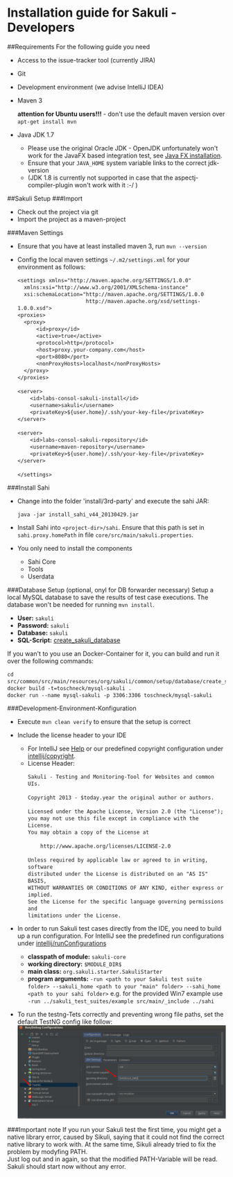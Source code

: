 # Installation guide for Sakuli - Developers

##Requirements
For the following guide you need

* Access to the issue-tracker tool (currently JIRA)
* Git
* Development environment (we advise IntelliJ IDEA)
* Maven 3 

  __attention for Ubuntu users!!!__ - don't use the default maven version over `apt-get install mvn`
* Java JDK 1.7
  * Please use the original Oracle JDK - OpenJDK unfortunately won't work for the JavaFX based integration test, see [Java FX installation](java_fx_installation). 
  * Ensure that your `JAVA_HOME` system variable links to the correct jdk-version
  * (JDK 1.8 is currently not supported in case that the aspectj-compiler-plugin won't work with it :-/ )


##Sakuli Setup
###Import
* Check out the project via git
* Import the project as a maven-project

###Maven Settings
* Ensure that you have at least installed maven 3, run `mvn --version`
* Config the local maven settings `~/.m2/settings.xml` for your environment as follows:
    
     ```
     <settings xmlns="http://maven.apache.org/SETTINGS/1.0.0"
       xmlns:xsi="http://www.w3.org/2001/XMLSchema-instance"
       xsi:schemaLocation="http://maven.apache.org/SETTINGS/1.0.0
                           http://maven.apache.org/xsd/settings-1.0.0.xsd">
     <proxies>
       <proxy>
           <id>proxy</id>
           <active>true</active>
           <protocol>http</protocol>
           <host>proxy.your-company.com</host>
           <port>8080</port>
           <nonProxyHosts>localhost</nonProxyHosts>
       </proxy>
     </proxies>
     
     <server>
         <id>labs-consol-sakuli-install</id>
         <username>sakuli</username>
         <privateKey>${user.home}/.ssh/your-key-file</privateKey>
     </server>
 
     <server>
         <id>labs-consol-sakuli-repository</id>
         <username>maven-repository</username>
         <privateKey>${user.home}/.ssh/your-key-file</privateKey>
     </server>
     
     </settings>
     
     ```

###Install Sahi
* Change into the folder 'install/3rd-party' and execute the sahi JAR:

    ```
    java -jar install_sahi_v44_20130429.jar
    ```

* Install Sahi into `<project-dir>/sahi`. Ensure that this path is set in `sahi.proxy.homePath` in file
  `core/src/main/sakuli.properties`.

* You only need to install the components
	* Sahi Core
	* Tools
	* Userdata

###Database Setup (optional, onyl for DB forwarder necessary)
Setup a local MySQL database to save the results of test case executions. The database won't be needed for running `mvn install`.

* __User:__ `sakuli`
* __Password:__ `sakuli`
* __Database:__ `sakuli`
* __SQL-Script:__ [create_sakuli_database](../../src/common/src/main/resources/org/sakuli/common/setup/database/create_sakuli_database)

If you wan't to you use an Docker-Container for it, you can build and run it over the following commands:
    
    cd src/common/src/main/resources/org/sakuli/common/setup/database/create_sakuli_database
    docker build -t=toschneck/mysql-sakuli .
    docker run --name mysql-sakuli -p 3306:3306 toschneck/mysql-sakuli

###Development-Environment-Konfiguration
* Execute `mvn clean verify` to ensure that the setup is correct
* Include the license header to your IDE
  * For IntelliJ see [Help](http://www.jetbrains.com/idea/webhelp/generating-and-updating-copyright-notice.html) or our predefined copyright configuration under [intellij/copyright](intellij/copyright).
  * License Header:
    ```
    Sakuli - Testing and Monitoring-Tool for Websites and common UIs.

    Copyright 2013 - $today.year the original author or authors.

    Licensed under the Apache License, Version 2.0 (the "License");
    you may not use this file except in compliance with the License.
    You may obtain a copy of the License at

        http://www.apache.org/licenses/LICENSE-2.0

    Unless required by applicable law or agreed to in writing, software
    distributed under the License is distributed on an "AS IS" BASIS,
    WITHOUT WARRANTIES OR CONDITIONS OF ANY KIND, either express or implied.
    See the License for the specific language governing permissions and
    limitations under the License.
    ```
* In order to run Sakuli test cases directly from the IDE, you need to build up a run configuration. For IntelliJ see the predefined run configurations under [intellij/runConfigurations](intellij/runConfigurations)
  * __classpath of module:__ `sakuli-core`
  * __working directory:__ `$MODULE_DIR$`
  * __main class:__ `org.sakuli.starter.SakuliStarter`
  * __program arguments:__ 
    ```-run <path to your Sakuli test suite folder> --sakuli_home <path to your "main" folder> --sahi_home <path to your sahi folder>```
    e.g. for the provided Win7 example use `-run ../sakuli_test_suites/example src/main/_include ../sahi`

* To run the testng-Tets correctly and preventing wrong file paths, set the default TestNG config like follow:
  ![](../pics/intellij_testng_run_config.png)

###Important note
If you run your Sakuli test the first time, you might get a native library error, caused by Sikuli, saying that it could not find the correct native library to work with. At the same time, Sikuli already tried to fix the problem by modyfing PATH.  
Just log out and in again, so that the modified PATH-Variable will be read. Sakuli should start now without any error. 

